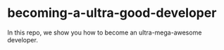 # becoming-a-ultra-good-developer
In this repo, we show you how to become an ultra-mega-awesome developer.
